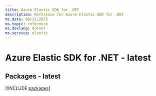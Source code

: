 ```yaml
---
title: Azure Elastic SDK for .NET
description: Reference for Azure Elastic SDK for .NET
ms.date: 08/21/2025
ms.topic: reference
ms.devlang: dotnet
ms.service: elastic
---
```

# Azure Elastic SDK for .NET - latest
## Packages - latest
[!INCLUDE [packages](elastic-index.md)]